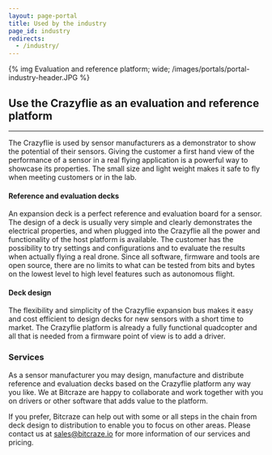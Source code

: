 ```yaml
---
layout: page-portal
title: Used by the industry
page_id: industry
redirects:
  - /industry/
---
```


{% img Evaluation and reference platform; wide; /images/portals/portal-industry-header.JPG %}

## Use the Crazyflie as an evaluation and reference platform
------

The Crazyflie is used by sensor manufacturers as a demonstrator to show the potential
of their sensors. Giving the customer a first hand view of the performance of a
sensor in a real flying application is a powerful way to showcase its properties.
The small size and light weight makes it safe to fly when meeting customers or in the lab.

#### Reference and evaluation decks

An expansion deck is a perfect reference and evaluation board for a sensor. The
design of a deck is usually very simple and clearly demonstrates the electrical properties, and
when plugged into the Crazyflie all the power and functionality of the
host platform is available. The customer has the possibility to try settings and
configurations and to evaluate the results when actually flying a real drone.
Since all software, firmware and tools are open source, there are no limits to
what can be tested from bits and bytes on the lowest level to high level
features such as autonomous flight.

#### Deck design

The flexibility and simplicity of the Crazyflie expansion bus makes it easy and
cost efficient to design decks for new sensors with a short time to market.
The Crazyflie platform is already a fully functional quadcopter and all that is
needed from a firmware point of view is to add a driver.

### Services

As a sensor manufacturer you may design, manufacture and distribute
reference and evaluation decks based on the Crazyflie platform any way you like.
We at Bitcraze are happy to collaborate and work together with you on drivers
or other software that adds value to the platform.

If you prefer, Bitcraze can help out with some or all steps in the chain from
deck design to distribution to enable you to focus on other areas. Please
contact us at <a href="mailto:sales@bitcraze.io">sales@bitcraze.io</a>
for more information of our services and pricing.
